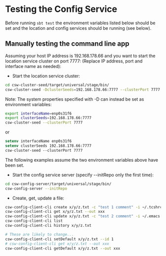 Testing the Config Service
==========================

Before running `sbt test` the environment variables listed below should be set and the location and
config services should be running (see below).

Manually testing the command line app
-------------------------------------

Assuming your host IP address is 192.168.178.66 and you want to start the location service cluster on port 7777:
(Replace IP address, port and interface name as needed):

* Start the location service cluster:

```bash
cd csw-cluster-seed/target/universal/stage/bin/
csw-cluster-seed -DclusterSeeds=192.168.178.66:7777 --clusterPort 7777 -DinterfaceName=enp0s31f6
```

Note: The system properties specified with -D can instead be set as environment variables:

```bash
export interfaceName=enp0s31f6
export clusterSeeds=192.168.178.66:7777
csw-cluster-seed --clusterPort 7777
```
or 

```csh
setenv interfaceName enp0s31f6
setenv clusterSeeds 192.168.178.66:7777
csw-cluster-seed --clusterPort 7777
```

The following examples assume the two environment variables above have been set.

* Start the config service server (specify --initRepo only the first time):

```bash
cd csw-config-server/target/universal/stage/bin/
csw-config-server --initRepo
```
 
* Create, get, update a file:

```bash
csw-config-client-cli create x/y/z.txt -c "test 1 comment" -i ~/.tcshrc
csw-config-client-cli get x/y/z.txt --out xxx
csw-config-client-cli update x/y/z.txt -c "test 2 comment" -i ~/.emacs
csw-config-client-cli list
csw-config-client-cli history x/y/z.txt

# These are likely to change...
csw-config-client-cli setDefault x/y/z.txt --id 1
# csw-config-client-cli get x/y/z.txt --out xxx
csw-config-client-cli getDefault x/y/z.txt --out xxx
```
